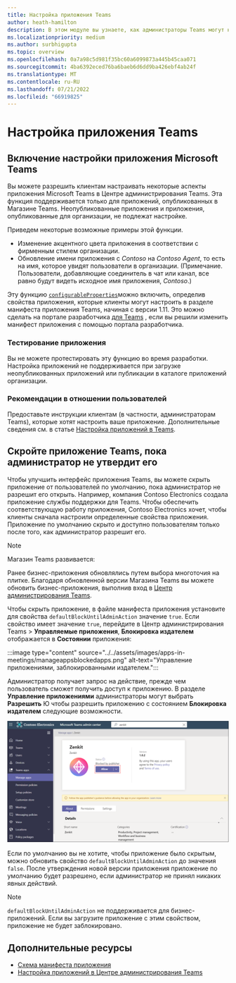 ```yaml
---
title: Настройка приложения Teams
author: heath-hamilton
description: В этом модуле вы узнаете, как администраторы Teams могут настроить приложение Teams для своей организации и скрыть приложение Teams, пока администратор не утвердит его.
ms.localizationpriority: medium
ms.author: surbhigupta
ms.topic: overview
ms.openlocfilehash: 0a7a98c5d981f35bc60a6099873a445b45caa071
ms.sourcegitcommit: 4ba6392eced76ba6baeb6d6dd9ba426ebf4ab24f
ms.translationtype: MT
ms.contentlocale: ru-RU
ms.lasthandoff: 07/21/2022
ms.locfileid: "66919825"
---
```

# <a name="customize-your-teams-app"></a>Настройка приложения Teams

## <a name="enable-your-microsoft-teams-app-to-be-customized"></a>Включение настройки приложения Microsoft Teams

Вы можете разрешить клиентам настраивать некоторые аспекты приложения Microsoft Teams в Центре администрирования Teams. Эта функция поддерживается только для приложений, опубликованных в Магазине Teams. Неопубликованные приложения и приложения, опубликованные для организации, не подлежат настройке.

Приведем некоторые возможные примеры этой функции.

* Изменение акцентного цвета приложения в соответствии с фирменным стилем организации.
* Обновление имени приложения с *Contoso* на *Contoso Agent*, то есть на имя, которое увидят пользователи в организации. (Примечание. Пользователи, добавляющие соединитель в чат или канал, все равно будут видеть исходное имя приложения, *Contoso*.)

Эту функцию [`configurableProperties`](/microsoftteams/platform/resources/schema/manifest-schema#configurableproperties)можно включить, определив свойства приложения, которые клиенты могут настроить в разделе манифеста приложения Teams, начиная с версии 1.11. Это можно сделать на портале разработчика [для Teams](https://dev.teams.microsoft.com/home) , если вы решили изменить манифест приложения с помощью портала разработчика.

### <a name="test-your-app"></a>Тестирование приложения

Вы не можете протестировать эту функцию во время разработки. Настройка приложений не поддерживается при загрузке неопубликованных приложений или публикации в каталоге приложений организации.

### <a name="user-considerations"></a>Рекомендации в отношении пользователей

Предоставьте инструкции клиентам (в частности, администраторам Teams), которые хотят настроить ваше приложение. Дополнительные сведения см. в статье [Настройка приложений в Teams](/MicrosoftTeams/customize-apps).

## <a name="hide-teams-app-until-admin-approves"></a>Скройте приложение Teams, пока администратор не утвердит его

Чтобы улучшить интерфейс приложения Teams, вы можете скрыть приложение от пользователей по умолчанию, пока администратор не разрешит его открыть. Например, компания Contoso Electronics создала приложение службы поддержки для Teams. Чтобы обеспечить соответствующую работу приложения, Contoso Electronics хочет, чтобы клиенты сначала настроили определенные свойства приложения. Приложение по умолчанию скрыто и доступно пользователям только после того, как администратор разрешит его.

> [!NOTE]
> Магазин Teams развивается:
> 
> Ранее бизнес-приложения обновлялись путем выбора многоточия на плитке. Благодаря обновленной версии Магазина Teams вы можете обновить бизнес-приложения, выполнив вход в [Центр администрирования Teams](https://admin.teams.microsoft.com).

Чтобы скрыть приложение, в файле манифеста приложения установите для свойства `defaultBlockUntilAdminAction` значение `true`. Если свойство имеет значение `true`, перейдите в Центр администрирования Teams > **Управляемые приложения**, **Блокировка издателем** отображается в **Состоянии** приложения:

:::image type="content" source="../../assets/images/apps-in-meetings/manageappsblockedapps.png" alt-text="Управление приложениями, заблокированными издателем.":::

Администратор получает запрос на действие, прежде чем пользователь сможет получить доступ к приложению. В разделе **Управление приложениями** администраторы могут выбрать **Разрешить** Ю чтобы разрешить приложению с состоянием **Блокировка издателем** следующие возможности.

![Управление приложениями](../../assets/images/apps-in-meetings/manageapp.png)

Если по умолчанию вы не хотите, чтобы приложение было скрытым, можно обновить свойство `defaultBlockUntilAdminAction` до значения `false`. После утверждения новой версии приложения приложение по умолчанию будет разрешено, если администратор не принял никаких явных действий.

> [!NOTE]
> `defaultBlockUntilAdminAction` не поддерживается для бизнес-приложений. Если вы загрузите приложение с этим свойством, приложение не будет заблокировано.

## <a name="see-also"></a>Дополнительные ресурсы

* [Схема манифеста приложения](/microsoftteams/platform/resources/schema/manifest-schema)
* [Настройка приложений в Центре администрирования Teams](/MicrosoftTeams/customize-apps)
